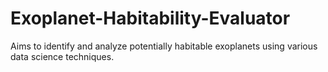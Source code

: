 # Exoplanet-Habitability-Evaluator
Aims to identify and analyze potentially habitable exoplanets using various data science techniques.
